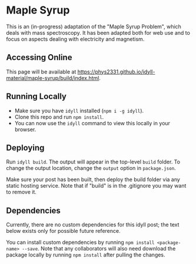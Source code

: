 # Maple Syrup

This is an (in-progress) adaptation of the "Maple Syrup Problem", which deals with mass spectroscopy.
It has been adapted both for web use and to focus on aspects dealing with electricity and magnetism.

## Accessing Online

This page will be available at https://phys2331.github.io/idyll-material/maple-syrup/build/index.html.

## Running Locally

- Make sure you have `idyll` installed (`npm i -g idyll`).
- Clone this repo and run `npm install`.
- You can now use the `idyll` command to view this locally in your browser.

## Deploying

Run `idyll build`. The output will appear in the top-level `build` folder. To change the output location, change the `output` option in `package.json`.

Make sure your post has been built, then deploy the build folder via any static hosting service.  Note that if "build" is in the .gitignore you may want to remove it.

## Dependencies

Currently, there are no custom dependencies for this idyll post; the text below exists only for possible future reference.

You can install custom dependencies by running `npm install <package-name> --save`. Note that any collaborators will also need download the package locally by running `npm install` after pulling the changes.
